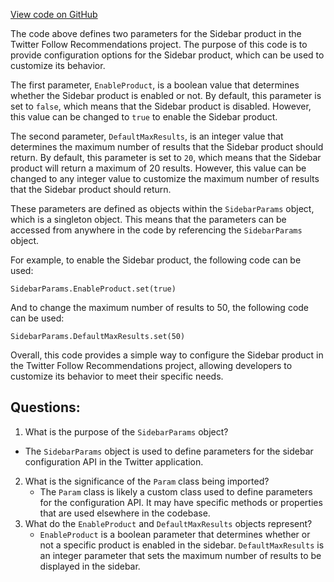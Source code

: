[View code on GitHub](https://github.com/misbahsy/the-algorithm/follow-recommendations-service/server/src/main/scala/com/twitter/follow_recommendations/products/sidebar/configapi/SidebarParams.scala)

The code above defines two parameters for the Sidebar product in the Twitter Follow Recommendations project. The purpose of this code is to provide configuration options for the Sidebar product, which can be used to customize its behavior.

The first parameter, `EnableProduct`, is a boolean value that determines whether the Sidebar product is enabled or not. By default, this parameter is set to `false`, which means that the Sidebar product is disabled. However, this value can be changed to `true` to enable the Sidebar product.

The second parameter, `DefaultMaxResults`, is an integer value that determines the maximum number of results that the Sidebar product should return. By default, this parameter is set to `20`, which means that the Sidebar product will return a maximum of 20 results. However, this value can be changed to any integer value to customize the maximum number of results that the Sidebar product should return.

These parameters are defined as objects within the `SidebarParams` object, which is a singleton object. This means that the parameters can be accessed from anywhere in the code by referencing the `SidebarParams` object.

For example, to enable the Sidebar product, the following code can be used:

```
SidebarParams.EnableProduct.set(true)
```

And to change the maximum number of results to 50, the following code can be used:

```
SidebarParams.DefaultMaxResults.set(50)
```

Overall, this code provides a simple way to configure the Sidebar product in the Twitter Follow Recommendations project, allowing developers to customize its behavior to meet their specific needs.
## Questions: 
 1. What is the purpose of the `SidebarParams` object?
   - The `SidebarParams` object is used to define parameters for the sidebar configuration API in the Twitter application.
2. What is the significance of the `Param` class being imported?
   - The `Param` class is likely a custom class used to define parameters for the configuration API. It may have specific methods or properties that are used elsewhere in the codebase.
3. What do the `EnableProduct` and `DefaultMaxResults` objects represent?
   - `EnableProduct` is a boolean parameter that determines whether or not a specific product is enabled in the sidebar. `DefaultMaxResults` is an integer parameter that sets the maximum number of results to be displayed in the sidebar.